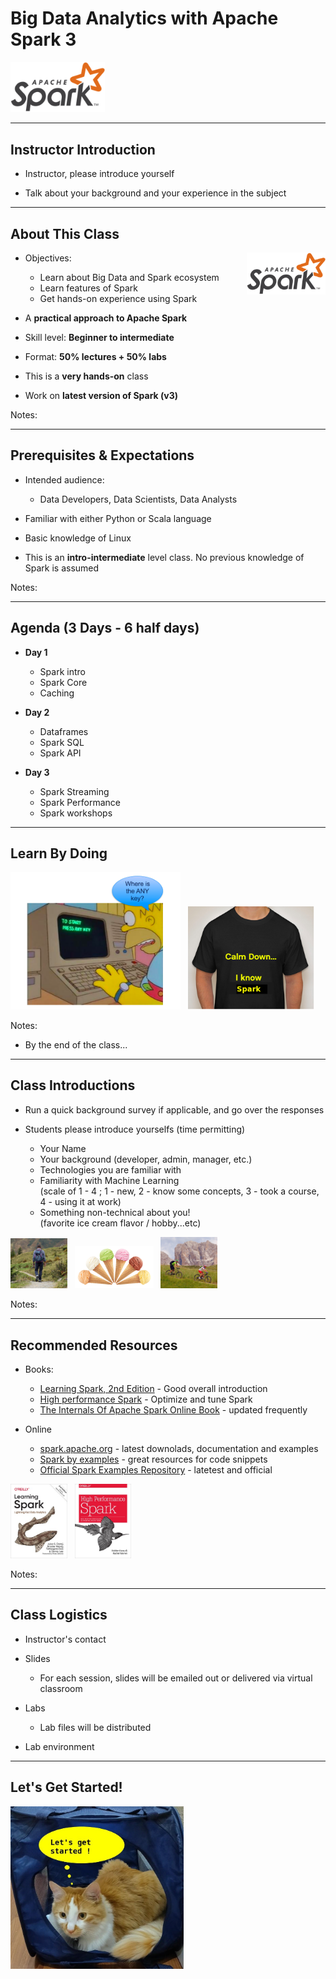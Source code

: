 # Big Data Analytics with Apache Spark 3

<img src="../../assets/images/logos/spark-logo-1.png" style="width:30%;" /><!-- {"left": 6.14, "top": 7.44, "height": 2.78, "width": 5.22} --> 

---

## Instructor Introduction

* Instructor, please introduce yourself

* Talk about your background and your experience in the subject

---

## About This Class

<img src="../../assets/images/logos/spark-logo-1.png" style="width:25%;float:right;" /><!-- {"left": 13.58, "top": 2.14, "height": 1.79, "width": 3.36} --> 

* Objectives:
    - Learn about Big Data and Spark ecosystem
    - Learn features of Spark
    - Get hands-on experience using Spark

* A **practical approach to Apache Spark**

* Skill level: **Beginner to intermediate**

* Format: **50% lectures + 50% labs**

* This is a **very hands-on** class

* Work on **latest version of Spark (v3)**

Notes:

---

## Prerequisites & Expectations

* Intended audience:  
    - Data Developers, Data Scientists, Data Analysts

* Familiar with either Python or Scala language

* Basic knowledge of Linux

* This is an **intro-intermediate** level class.  No previous knowledge of Spark is assumed

Notes:

---

## Agenda (3 Days - 6 half days)

* **Day 1**
    - Spark intro
    - Spark Core
    - Caching

* **Day 2**
    - Dataframes
    - Spark SQL
    - Spark API

* **Day 3**
    - Spark Streaming
    - Spark Performance
    - Spark workshops

---

## Learn By Doing

<img src="../../assets/images/generic/3rd-party/simpsons-1.png"  style="width:54%;"/> <!-- {"left": 1.05, "top": 2.98, "height": 6.95, "width": 8.62} -->  &nbsp;
<img src="../../assets/images/spark/3rd-party/after-the-class-spark.png" style="width:40%;"/> <!-- {"left": 9.18, "top": 4.52, "height": 5.18, "width": 6.34} -->



Notes:

* By the end of the class...

---

## Class Introductions

* Run a quick background survey if applicable, and go over the responses

* Students please introduce yourselfs (time permitting)
    - Your Name
    - Your background (developer, admin, manager, etc.)
    - Technologies you are familiar with
    - Familiarity with Machine Learning   
    (scale of 1 - 4 ;  1 - new, 2 - know some concepts,  3 - took a course, 4 -  using it at work)
    - Something non-technical about you!  
    (favorite ice cream flavor / hobby...etc)

<img src="../../assets/images/generic/3rd-party/hiking-3.jpg" style="width:18%;"/> &nbsp; <!-- {"left": 2.65, "top": 8.0, "height": 3.0, "width": 3.4} --><img src="../../assets/images/generic/3rd-party/ice-cream-3.png" style="width:25%;"/> &nbsp; <!-- {"left": 6.08, "top": 8.1, "height": 2.9, "width": 5.34} --><img src="../../assets/images/generic/3rd-party/biking-1.jpg" style="width:18%;"/> &nbsp; <!-- {"left": 11.46, "top": 8.0, "height": 3.0, "width": 3.4} -->

Notes:

---

## Recommended Resources

* Books:
    - [Learning Spark, 2nd Edition](https://learning.oreilly.com/library/view/learning-spark-2nd/9781492050032/) - Good overall introduction
    - [High performance Spark](https://learning.oreilly.com/library/view/high-performance-spark/9781491943199/) - Optimize and tune Spark
    - [The Internals Of Apache Spark Online Book](https://jaceklaskowski.gitbooks.io/mastering-apache-spark/content/) - updated frequently

* Online
    - [spark.apache.org](https://spark.apache.org/) - latest downolads, documentation and examples
    - [Spark by examples](https://sparkbyexamples.com/) - great resources for code snippets
    - [Official Spark Examples Repository](https://github.com/apache/spark/tree/master/examples) - latetest and official

<img src="../../assets/images/books/learning-spark-2nd-ed-9781492050049.jpeg" style="width:18%;"/><!-- {"left": 5.7, "top": 7, "height": 3.71, "width": 2.83} --> &nbsp;
<img src="../../assets/images/books/high-performance-spark-9781491943205.jpeg" style="width:18%;"/> <!-- {"left": 8.98, "top": 7, "height": 3.71, "width": 2.83} --> 

Notes:

---

## Class Logistics

* Instructor's contact

* Slides
    - For each session, slides will be emailed out or delivered via virtual classroom

* Labs
    - Lab files will be distributed

* Lab environment

---

## Let's Get Started!

<img src="../../assets/images/generic/cat-tea-leaf-8-lets-get-started.jpg" style="width:55%;"/> <!-- {"left": 4.54, "top": 2.9, "height": 7.91, "width": 8.42} --> 

